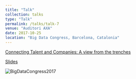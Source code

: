 ```yaml
---
title: "Talk"
collection: talks
type: "Talk"
permalink: /talks/talk-7
venue: "Auditori AXA"
date: 2017-10-25
location: "Big Data Congress, Barcelona, Catalonia"
---
```


[Connecting Talent and Companies: A view from the trenches](https://bigdatacongress.barcelona/programa/)

[Slides](https://github.com/algorismes/algorismes.github.io/blob/master/_talks/BigDataCongress2017.pdf)


![BigDataCongress2017](https://github.com/algorismes/algorismes.github.io/blob/master/images/bd2017-1.jpg)

